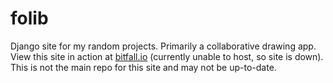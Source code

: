 # folib

Django site for my random projects. Primarily a collaborative drawing app. View this site in action at [bitfall.io](https://bitfall.io) (currently unable to host, so site is down). This is not the main repo for this site and may not be up-to-date.
